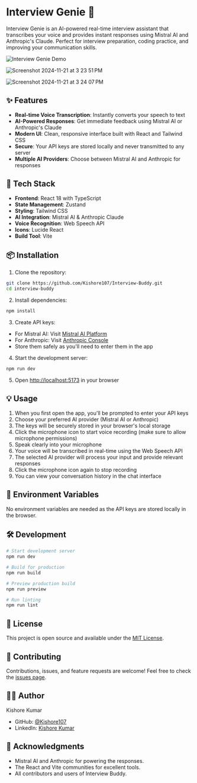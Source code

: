 # Interview Genie 🤖

Interview Genie is an AI-powered real-time interview assistant that transcribes your voice and provides instant responses using Mistral AI and Anthropic's Claude. Perfect for interview preparation, coding practice, and improving your communication skills.

![Interview Genie Demo](./public/demo.gif)

![Screenshot 2024-11-21 at 3 23 51 PM](https://github.com/user-attachments/assets/9fd0ed2d-37ad-484c-a249-a0c383f5380a)

![Screenshot 2024-11-21 at 3 24 07 PM](https://github.com/user-attachments/assets/6b43a226-c9ca-4ec9-aeed-642221cf8c00)


## ✨ Features

- **Real-time Voice Transcription**: Instantly converts your speech to text
- **AI-Powered Responses**: Get immediate feedback using Mistral AI or Anthropic's Claude
- **Modern UI**: Clean, responsive interface built with React and Tailwind CSS
- **Secure**: Your API keys are stored locally and never transmitted to any server
- **Multiple AI Providers**: Choose between Mistral AI and Anthropic for responses

## 🚀 Tech Stack

- **Frontend**: React 18 with TypeScript
- **State Management**: Zustand
- **Styling**: Tailwind CSS
- **AI Integration**: Mistral AI & Anthropic Claude
- **Voice Recognition**: Web Speech API
- **Icons**: Lucide React
- **Build Tool**: Vite

## 📦 Installation

1. Clone the repository:
```bash
git clone https://github.com/Kishore107/Interview-Buddy.git
cd interview-buddy
```

2. Install dependencies:
```bash
npm install
```

3. Create API keys:
- For Mistral AI: Visit [Mistral AI Platform](https://console.mistral.ai/api-keys/)
- For Anthropic: Visit [Anthropic Console](https://console.anthropic.com/account/keys)
- Store them safely as you'll need to enter them in the app

4. Start the development server:
```bash
npm run dev
```

5. Open [http://localhost:5173](http://localhost:5173) in your browser

## 💡 Usage

1. When you first open the app, you'll be prompted to enter your API keys
2. Choose your preferred AI provider (Mistral AI or Anthropic)
3. The keys will be securely stored in your browser's local storage
4. Click the microphone icon to start voice recording (make sure to allow microphone permissions)
5. Speak clearly into your microphone
6. Your voice will be transcribed in real-time using the Web Speech API
7. The selected AI provider will process your input and provide relevant responses
8. Click the microphone icon again to stop recording
9. You can view your conversation history in the chat interface

## 🔑 Environment Variables

No environment variables are needed as the API keys are stored locally in the browser.

## 🛠️ Development

```bash
# Start development server
npm run dev

# Build for production
npm run build

# Preview production build
npm run preview

# Run linting
npm run lint
```

## 📝 License

This project is open source and available under the [MIT License](LICENSE).

## 🤝 Contributing

Contributions, issues, and feature requests are welcome! Feel free to check the [issues page](https://github.com/Kishore107/Interview-Buddy/issues).

## 👨‍💻 Author

Kishore Kumar
- GitHub: [@Kishore107](https://github.com/Kishore107)
- LinkedIn: [Kishore Kumar](https://www.linkedin.com/in/kishore-kumar-89042b190/)

## 🙏 Acknowledgments

- Mistral AI and Anthropic for powering the responses.
- The React and Vite communities for excellent tools.
- All contributors and users of Interview Buddy.
